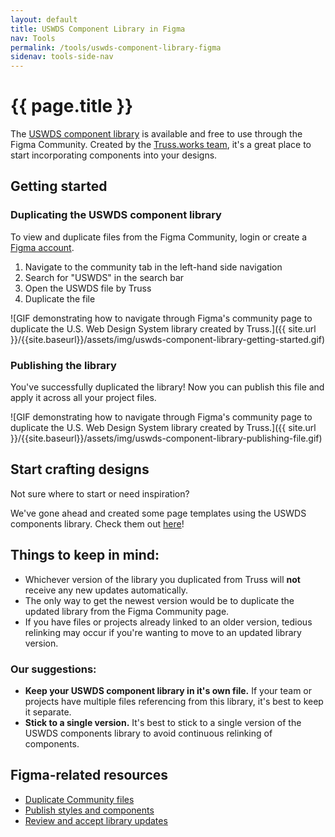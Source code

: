 ```yaml
---
layout: default
title: USWDS Component Library in Figma
nav: Tools
permalink: /tools/uswds-component-library-figma
sidenav: tools-side-nav
---
```


# {{ page.title }}

The [USWDS component library](https://www.figma.com/community/file/836611771720754351) is available and free to use through the Figma Community. Created by the [Truss.works team](https://truss.works/), it's a great place to start incorporating components into your designs.

## Getting started

### Duplicating the USWDS component library

To view and duplicate files from the Figma Community, login or create a [Figma account](https://www.figma.com/).

1. Navigate to the community tab in the left-hand side navigation
1. Search for "USWDS" in the search bar
1. Open the USWDS file by Truss
1. Duplicate the file

![GIF demonstrating how to navigate through Figma's community page to duplicate the U.S. Web Design System library created by Truss.]({{ site.url }}/{{site.baseurl}}/assets/img/uswds-component-library-getting-started.gif)

### Publishing the library

You've successfully duplicated the library! Now you can publish this file and apply it across all your project files.

![GIF demonstrating how to navigate through Figma's community page to duplicate the U.S. Web Design System library created by Truss.]({{ site.url }}/{{site.baseurl}}/assets/img/uswds-component-library-publishing-file.gif)

## Start crafting designs 

Not sure where to start or need inspiration? 

We've gone ahead and created some page templates using the USWDS components library. Check them out [here](#)!
<!--Will need to link to USWDS page templates later-->

<!-- ## Pro tips:
- You can make changes to any of the components on your duplicated library file without affecting Truss's original file.  -->

## Things to keep in mind:
- Whichever version of the library you duplicated from Truss will **not** receive any new updates automatically.
- The only way to get the newest version would be to duplicate the updated library from the Figma Community page.
- If you have files or projects already linked to an older version, tedious relinking may occur if you're wanting to move to an updated library version.

### Our suggestions:
- **Keep your USWDS component library in it's own file.** If your team or projects have multiple files referencing from this library, it's best to keep it separate.
- **Stick to a single version.** It's best to stick to a single version of the USWDS components library to avoid continuous relinking of components.

## Figma-related resources
- [Duplicate Community files](https://help.figma.com/hc/en-us/articles/360038510873-Duplicate-Community-files)
- [Publish styles and components](https://help.figma.com/hc/en-us/articles/360025508373-Publish-styles-and-components)
- [Review and accept library updates](https://help.figma.com/hc/en-us/articles/360039234193-Review-and-accept-updates-from-libraries)
